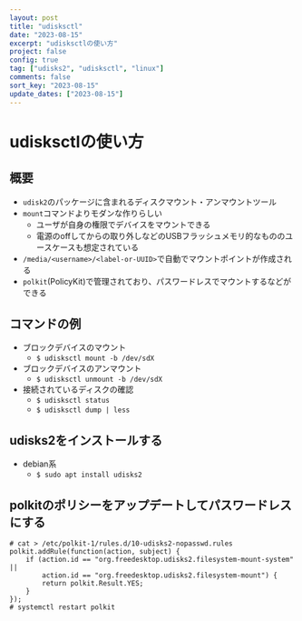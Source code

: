 ```yaml
---
layout: post
title: "udisksctl"
date: "2023-08-15"
excerpt: "udisksctlの使い方"
project: false
config: true
tag: ["udisks2", "udisksctl", "linux"]
comments: false
sort_key: "2023-08-15"
update_dates: ["2023-08-15"]
---
```


# udisksctlの使い方

## 概要
 - `udisk2`のパッケージに含まれるディスクマウント・アンマウントツール
 - `mount`コマンドよりモダンな作りらしい
   - ユーザが自身の権限でデバイスをマウントできる
   - 電源のoffしてからの取り外しなどのUSBフラッシュメモリ的なもののユースケースも想定されている
 - `/media/<username>/<label-or-UUID>`で自動でマウントポイントが作成される
 - `polkit`(PolicyKit)で管理されており、パスワードレスでマウントするなどができる

## コマンドの例
 - ブロックデバイスのマウント
   - `$ udisksctl mount -b /dev/sdX`
 - ブロックデバイスのアンマウント
   - `$ udisksctl unmount -b /dev/sdX`
 - 接続されているディスクの確認
   - `$ udisksctl status`
   - `$ udisksctl dump | less`

## udisks2をインストールする
 - debian系
   - `$ sudo apt install udisks2`
 
## polkitのポリシーをアップデートしてパスワードレスにする

```console
# cat > /etc/polkit-1/rules.d/10-udisks2-nopasswd.rules
polkit.addRule(function(action, subject) {
    if (action.id == "org.freedesktop.udisks2.filesystem-mount-system" ||
        action.id == "org.freedesktop.udisks2.filesystem-mount") {
        return polkit.Result.YES;
    }
});
# systemctl restart polkit
```
